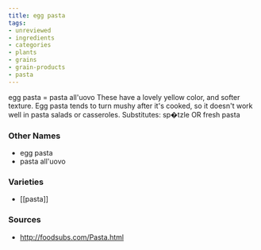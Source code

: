 ```yaml
---
title: egg pasta
tags:
- unreviewed
- ingredients
- categories
- plants
- grains
- grain-products
- pasta
---
```

egg pasta = pasta all'uovo These have a lovely yellow color, and softer texture. Egg pasta tends to turn mushy after it's cooked, so it doesn't work well in pasta salads or casseroles. Substitutes: sp�tzle OR fresh pasta

### Other Names

* egg pasta
* pasta all'uovo

### Varieties

* [[pasta]]

### Sources
* http://foodsubs.com/Pasta.html
